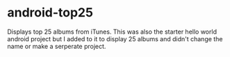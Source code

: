 # android-top25
Displays top 25 albums from iTunes.
This was also the starter hello world android project but I added to it to display 25 albums and didn't change the name or make a serperate project.
